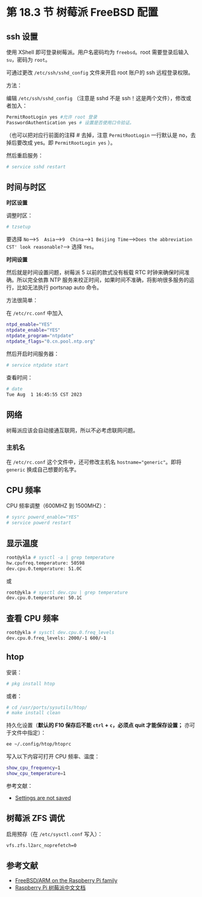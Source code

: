 # 第 18.3 节 树莓派 FreeBSD 配置

## ssh 设置

使用 XShell 即可登录树莓派。用户名密码均为 `freebsd`。root 需要登录后输入 `su`，密码为 `root`。

可通过更改 `/etc/ssh/sshd_config` 文件来开启 root 账户的 ssh 远程登录权限。

方法：

编辑 `/etc/ssh/sshd_config` （注意是 sshd 不是 ssh！这是两个文件），修改或者加入：

```sh
PermitRootLogin yes #允许 root 登录
PasswordAuthentication yes # 设置是否使用口令验证。
```

（也可以把对应行前面的注释 # 去掉，注意 `PermitRootLogin` 一行默认是 no，去掉后要改成 yes。即 `PermitRootLogin yes` ）。

然后重启服务：

```sh
# service sshd restart
```

## 时间与时区

**时区设置**

调整时区：

```sh
# tzsetup
```

要选择 `No`-->`5  Asia`-->`9  China`-->`1 Beijing Time`-->` Does the abbreviation CST' look reasonable? `--> 选择 `Yes`。


**时间设置**

然后就是时间设置问题，树莓派 5 以前的款式没有板载 RTC 时钟来确保时间准确。所以完全依靠 NTP 服务来校正时间，如果时间不准确，将影响很多服务的运行，比如无法执行 portsnap auto 命令。

方法很简单：

在 `/etc/rc.conf` 中加入

```sh
ntpd_enable="YES"
ntpdate_enable="YES"
ntpdate_program="ntpdate"
ntpdate_flags="0.cn.pool.ntp.org"
```

然后开启时间服务器：

```sh
# service ntpdate start
```

查看时间：

```sh
# date
Tue Aug  1 16:45:55 CST 2023
```

## 网络

树莓派应该会自动接通互联网，所以不必考虑联网问题。

### 主机名

在 `/etc/rc.conf` 这个文件中，还可修改主机名 `hostname="generic"`。即将 `generic` 换成自己想要的名字。

## CPU 频率

CPU 频率调整（600MHZ 到 1500MHZ）：

```sh
# sysrc powerd_enable="YES"
# service powerd restart
```

## 显示温度

```sh
root@ykla # sysctl -a | grep temperature
hw.cpufreq.temperature: 50598
dev.cpu.0.temperature: 51.0C
```

或

```sh
root@ykla # sysctl dev.cpu | grep temperature
dev.cpu.0.temperature: 50.1C
```

## 查看 CPU 频率

```sh
root@ykla # sysctl dev.cpu.0.freq_levels
dev.cpu.0.freq_levels: 2000/-1 600/-1
```

## htop

安装：

```sh
# pkg install htop
```

或者：

```sh
# cd /usr/ports/sysutils/htop/ 
# make install clean
```

持久化设置（**默认的 F10 保存后不能 `ctrl` + `c`，必须点 quit 才能保存设置；** 亦可于文件中指定）：

```sh
ee ~/.config/htop/htoprc  
```

写入以下内容可打开 CPU 频率、温度：

```sh
show_cpu_frequency=1
show_cpu_temperature=1
```

参考文献：

- [Settings are not saved](https://github.com/htop-dev/htop/issues/949)

## 树莓派 ZFS 调优


启用预存（在 `/etc/sysctl.conf` 写入）：

```sh
vfs.zfs.l2arc_noprefetch=0
```


## 参考文献

- [FreeBSD/ARM on the Raspberry Pi family](https://wiki.freebsd.org/arm/Raspberry%20Pi)
- [Raspberry Pi 树莓派中文文档](https://rpicn.bsdcn.org)
